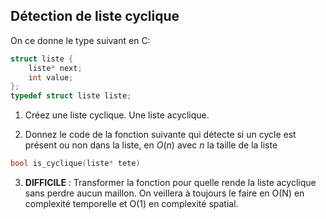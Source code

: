 
## Détection de liste cyclique
On ce donne le type suivant en C:
```c
struct liste {
	liste* next;
	int value;
};
typedef struct liste liste;
```

1. Créez une liste cyclique. Une liste acyclique.

2. Donnez le code de la fonction suivante qui détecte si un cycle est présent ou non dans la liste, en $O(n)$ avec $n$ la taille de la liste
```c
bool is_cyclique(liste* tete)
```
3. **DIFFICILE** : Transformer la fonction pour quelle rende la liste acyclique sans perdre aucun maillon. On veillera à toujours le faire en O(N) en complexité temporelle et O(1) en complexité spatial. 
<!--stackedit_data:
eyJoaXN0b3J5IjpbMTMwNjIzOTUyXX0=
-->